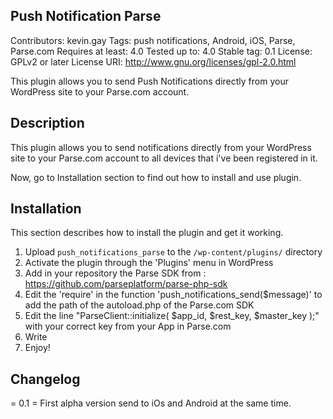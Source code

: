Push Notification Parse
------------
Contributors: kevin.gay
Tags: push notifications, Android, iOS, Parse, Parse.com
Requires at least: 4.0
Tested up to: 4.0
Stable tag: 0.1
License: GPLv2 or later
License URI: http://www.gnu.org/licenses/gpl-2.0.html

This plugin allows you to send Push Notifications directly from your WordPress site to your Parse.com account.

Description
------------
This plugin allows you to send notifications directly from your WordPress site to your Parse.com account to all devices
that i've been registered in it.

Now, go to Installation section to find out how to install and use plugin. 


Installation
------------
This section describes how to install the plugin and get it working.


1. Upload `push_notifications_parse` to the `/wp-content/plugins/` directory
2. Activate the plugin through the 'Plugins' menu in WordPress
3. Add in your repository the Parse SDK from : https://github.com/parseplatform/parse-php-sdk
4. Edit the 'require' in the function 'push_notifications_send($message)' to add the path of the autoload.php of the Parse.com SDK
5. Edit the line "ParseClient::initialize( $app_id, $rest_key, $master_key );" with your correct key from your App in Parse.com
6. Write
7. Enjoy!

Changelog
------------
= 0.1 =
First alpha version send to iOs and Android at the same time.